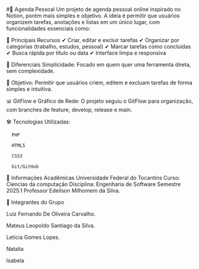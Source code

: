 #📔 Agenda Pessoal
Um projeto de agenda pessoal online inspirado no Notion, porém mais simples e objetivo. A ideia é permitir que usuários organizem tarefas, anotações e listas em um único lugar, com funcionalidades essenciais como:

📌 Principais Recursos ✔ Criar, editar e excluir tarefas ✔ Organizar por categorias (trabalho, estudos, pessoal) ✔ Marcar tarefas como concluídas ✔ Busca rápida por título ou data ✔ Interface limpa e responsiva

🎯 Diferenciais Simplicidade: Focado em quem quer uma ferramenta direta, sem complexidade.

🎯 Objetivo: Permitir que usuários criem, editem e excluam tarefas de forma simples e intuitiva.

📊 GitFlow e Gráfico de Rede: O projeto seguiu o GitFlow para organização, com branches de feature, develop, release e main.

🛠️ Tecnologias Utilizadas:

      PHP

      HTML5

      CSS3

      Git/GitHub

📌 Informações Acadêmicas Universidade Federal do Tocantins Curso: Ciencias da computação Disciplina: Engenharia de Software Semestre 2025.1 Professor Edeilson Milhomem da Silva.

👥 Integrantes do Grupo 

Luiz Fernando De Oliveira Carvalho.

Mateus Leopoldo Santiago da Silva.

Leticia Gomes Lopes.

Natalia

Isabela
